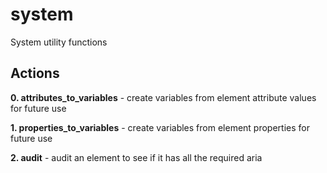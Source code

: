 # system  
System utility functions
## Actions

**0. attributes_to_variables** - create variables from element attribute values for future use

**1. properties_to_variables** - create variables from element properties for future use

**2. audit** - audit an element to see if it has all the required aria